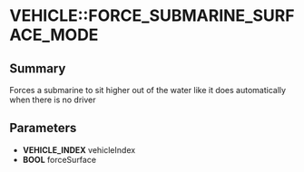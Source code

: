 # VEHICLE::FORCE_SUBMARINE_SURFACE_MODE

## Summary
Forces a submarine to sit higher out of the water like it does automatically when there is no driver

## Parameters
* **VEHICLE_INDEX** vehicleIndex
* **BOOL** forceSurface